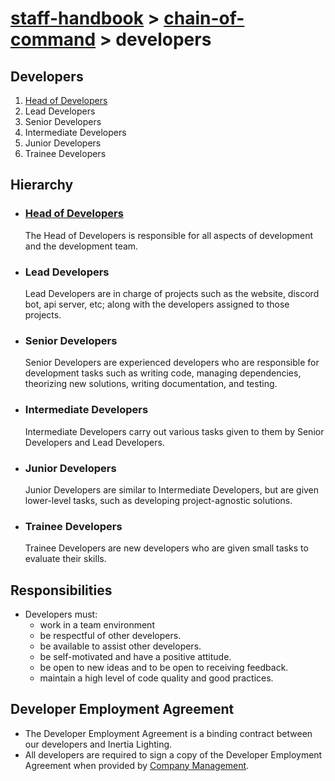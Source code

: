 # [staff-handbook](../../README.md) > [chain-of-command](./chain-of-command.md) > developers

## Developers
1. [Head of Developers](./team-leaders.md)
2. Lead Developers
3. Senior Developers
4. Intermediate Developers
5. Junior Developers
6. Trainee Developers

## Hierarchy
- ### [Head of Developers](./team-leaders.md)
    The Head of Developers is responsible for all aspects of development and the development team.
- ### Lead Developers
    Lead Developers are in charge of projects such as the website, discord bot, api server, etc; along with the developers assigned to those projects.
- ### Senior Developers
    Senior Developers are experienced developers who are responsible for development tasks such as writing code, managing dependencies, theorizing new solutions, writing documentation, and testing.
- ### Intermediate Developers
    Intermediate Developers carry out various tasks given to them by Senior Developers and Lead Developers.
- ### Junior Developers
    Junior Developers are similar to Intermediate Developers, but are given lower-level tasks, such as developing project-agnostic solutions.
- ### Trainee Developers
    Trainee Developers are new developers who are given small tasks to evaluate their skills.

## Responsibilities
- Developers must:
    - work in a team environment
    - be respectful of other developers.
    - be available to assist other developers.
    - be self-motivated and have a positive attitude.
    - be open to new ideas and to be open to receiving feedback.
    - maintain a high level of code quality and good practices.

## Developer Employment Agreement
- The Developer Employment Agreement is a binding contract between our developers and Inertia Lighting.
- All developers are required to sign a copy of the Developer Employment Agreement when provided by [Company Management](./company-management.md).
